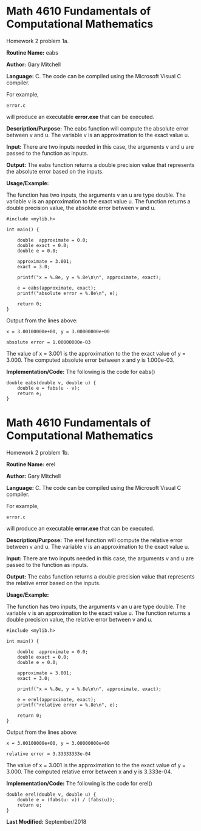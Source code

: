 # Math 4610 Fundamentals of Computational Mathematics
Homework 2 problem 1a.

**Routine Name:**           eabs

**Author:** Gary Mitchell

**Language:** C. The code can be compiled using the Microsoft Visual C compiler.

For example,

    error.c

will produce an executable **error.exe** that can be executed.

**Description/Purpose:** The eabs function will compute the absolute error between v and u. The variable v is 
an approximation to the exact value u.

**Input:** There are two inputs needed in this case, the arguments v and u are passed to the function as inputs.

**Output:** The eabs function returns a double precision value that represents the absolute error based on the inputs.

**Usage/Example:**

The function has two inputs, the arguments v an u are type double. The variable v is an approximation to the exact
value u. The function returns a double precision value, the absolute error between v and u. 

    #include <mylib.h>
    
    int main() {
    
        double  approximate = 0.0;
        double exact = 0.0;
        double e = 0.0;
    
        approximate = 3.001;
        exact = 3.0;
    
        printf("x = %.8e, y = %.8e\n\n", approximate, exact);
    
        e = eabs(approximate, exact);
        printf("absolute error = %.8e\n", e);
    
        return 0;
    }

Output from the lines above:

    x = 3.00100000e+00, y = 3.00000000e+00
    
    absolute error = 1.00000000e-03

The value of x = 3.001 is the approximation to the the exact value of y = 3.000. The computed absolute error
between x and y is 1.000e-03.

**Implementation/Code:** The following is the code for eabs()

    double eabs(double v, double u) {
        double e = fabs(u - v);
        return e;
    }
    
# Math 4610 Fundamentals of Computational Mathematics
Homework 2 problem 1b.

**Routine Name:**           erel

**Author:** Gary Mitchell

**Language:** C. The code can be compiled using the Microsoft Visual C compiler.

For example,

    error.c

will produce an executable **error.exe** that can be executed.

**Description/Purpose:** The erel function will compute the relative error between v and u. The variable v is 
an approximation to the exact value u.

**Input:** There are two inputs needed in this case, the arguments v and u are passed to the function as inputs.

**Output:** The eabs function returns a double precision value that represents the relative error based on the inputs.

**Usage/Example:**

The function has two inputs, the arguments v an u are type double. The variable v is an approximation to the exact
value u. The function returns a double precision value, the relative error between v and u. 

    #include <mylib.h>
    
    int main() {
    
        double  approximate = 0.0;
        double exact = 0.0;
        double e = 0.0;
    
        approximate = 3.001;
        exact = 3.0;
    
        printf("x = %.8e, y = %.8e\n\n", approximate, exact);
    
        e = erel(approximate, exact);
        printf("relative error = %.8e\n", e);
    
        return 0;
    }

Output from the lines above:

    x = 3.00100000e+00, y = 3.00000000e+00
    
    relative error = 3.33333333e-04

The value of x = 3.001 is the approximation to the the exact value of y = 3.000. The computed relative error
between x and y is 3.333e-04.

**Implementation/Code:** The following is the code for erel()

    double erel(double v, double u) {
        double e = (fabs(u- v)) / (fabs(u));
        return e;
    }

**Last Modified:** September/2018
